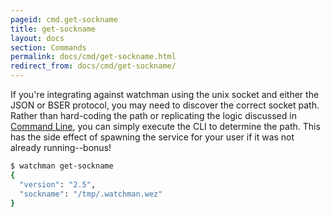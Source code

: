 ```yaml
---
pageid: cmd.get-sockname
title: get-sockname
layout: docs
section: Commands
permalink: docs/cmd/get-sockname.html
redirect_from: docs/cmd/get-sockname/
---
```


If you're integrating against watchman using the unix socket and either the
JSON or BSER protocol, you may need to discover the correct socket path.
Rather than hard-coding the path or replicating the logic discussed in
[Command Line](/watchman/docs/cli-options.html), you can simply execute the
CLI to determine the path.  This has the side effect of spawning the service
for your user if it was not already running--bonus!

```bash
$ watchman get-sockname
{
  "version": "2.5",
  "sockname": "/tmp/.watchman.wez"
}
```
